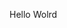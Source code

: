 Hello Wolrd


















































































































































































































































































































































































































































































































































































































































































































































































































































